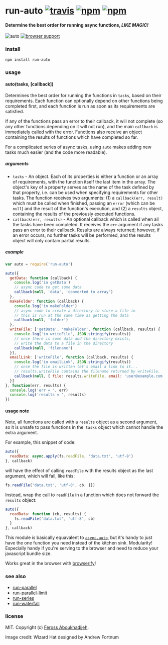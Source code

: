 # run-auto [![travis](https://img.shields.io/travis/feross/run-auto.svg)](https://travis-ci.org/feross/run-auto) [![npm](https://img.shields.io/npm/v/run-auto.svg)](https://npmjs.org/package/run-auto) [![npm](https://img.shields.io/npm/dm/run-auto.svg)](https://npmjs.org/package/run-auto)

#### Determine the best order for running async functions, ***LIKE MAGIC!***

![auto](https://raw.githubusercontent.com/feross/run-auto/master/img.png) [![browser support](https://ci.testling.com/feross/run-auto.png)](https://ci.testling.com/feross/run-auto)

### install

```
npm install run-auto
```

### usage

#### auto(tasks, [callback])

Determines the best order for running the functions in `tasks`, based on their
requirements. Each function can optionally depend on other functions being completed
first, and each function is run as soon as its requirements are satisfied.

If any of the functions pass an error to their callback, it will not complete (so any
other functions depending on it will not run), and the main `callback` is immediately
called with the error. Functions also receive an object containing the results of
functions which have completed so far.

For a complicated series of async tasks, using `auto` makes adding new tasks much easier
(and the code more readable).

##### arguments

- `tasks` - An object. Each of its properties is either a function or an array of
requirements, with the function itself the last item in the array. The object's key of a property serves as the name of the task defined by that property, i.e. can be used when specifying requirements for other tasks. The function receives two arguments:
(1) a `callback(err, result)` which must be called when finished, passing an `error`
(which can be `null`) and the result of the function's execution, and (2) a `results`
object, containing the results of the previously executed functions.
- `callback(err, results)` - An optional callback which is called when all the tasks have
been completed. It receives the `err` argument if any tasks pass an error to their
callback. Results are always returned; however, if an error occurs, no further tasks will
be performed, and the results object will only contain partial results.

##### example

```js
var auto = require('run-auto')

auto({
  getData: function (callback) {
    console.log('in getData')
    // async code to get some data
    callback(null, 'data', 'converted to array')
  },
  makeFolder: function (callback) {
    console.log('in makeFolder')
    // async code to create a directory to store a file in
    // this is run at the same time as getting the data
    callback(null, 'folder')
  },
  writeFile: ['getData', 'makeFolder', function (callback, results) {
    console.log('in writeFile', JSON.stringify(results))
    // once there is some data and the directory exists,
    // write the data to a file in the directory
    callback(null, 'filename')
  }],
  emailLink: ['writeFile', function (callback, results) {
    console.log('in emailLink', JSON.stringify(results))
    // once the file is written let's email a link to it...
    // results.writeFile contains the filename returned by writeFile.
    callback(null, { file: results.writeFile, email: 'user@example.com' })
  }]
}, function(err, results) {
  console.log('err = ', err)
  console.log('results = ', results)
})
```

#### usage note

Note, all functions are called with a `results` object as a second argument, so it is
unsafe to pass functions in the` tasks` object which cannot handle the extra argument.

For example, this snippet of code:

```js
auto({
  readData: async.apply(fs.readFile, 'data.txt', 'utf-8')
}, callback)
```

will have the effect of calling `readFile` with the results object as the last argument,
which will fail, like this:

```js
fs.readFile('data.txt', 'utf-8', cb, {})
```

Instead, wrap the call to `readFile` in a function which does not forward the `results`
object:

```js
auto({
  readData: function (cb, results) {
    fs.readFile('data.txt', 'utf-8', cb)
  }
}, callback)
```

This module is basically equavalent to
[`async.auto`](https://github.com/caolan/async#autotasks-callback), but it's
handy to just have the one function you need instead of the kitchen sink. Modularity!
Especially handy if you're serving to the browser and need to reduce your javascript
bundle size.

Works great in the browser with [browserify](http://browserify.org/)!

### see also

- [run-parallel](https://github.com/feross/run-parallel)
- [run-parallel-limit](https://github.com/feross/run-parallel-limit)
- [run-series](https://github.com/feross/run-series)
- [run-waterfall](https://github.com/feross/run-waterfall)

### license

MIT. Copyright (c) [Feross Aboukhadijeh](http://feross.org).

Image credit: Wizard Hat designed by Andrew Fortnum
